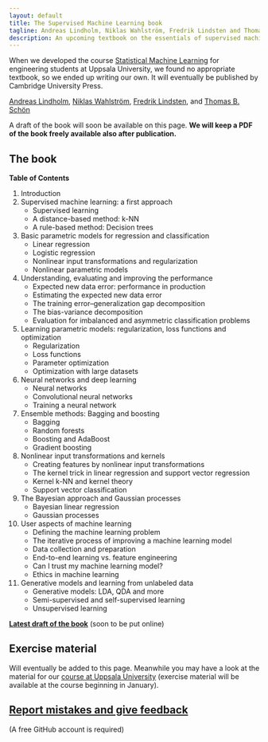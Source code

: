 ```yaml
---
layout: default
title: The Supervised Machine Learning book
tagline: Andreas Lindholm, Niklas Wahlström, Fredrik Lindsten and Thomas B. Schön
description: An upcoming textbook on the essentials of supervised machine learning
---
```


When we developed the course [Statistical Machine Learning](http://www.it.uu.se/edu/course/homepage/sml/) for engineering students at Uppsala University, we found no appropriate textbook, so we ended up writing our own. It will eventually be published by Cambridge University Press.

[Andreas Lindholm](http://www.it.uu.se/katalog/andsv164/),
[Niklas Wahlström](https://www.it.uu.se/katalog/nikwa778/),
[Fredrik Lindsten](https://liu.se/medarbetare/freli29), and
[Thomas B. Schön](http://user.it.uu.se/~thosc112/)

A draft of the book will soon be available on this page. **We will keep a PDF of the book freely available also after publication.**


## The book

**Table of Contents**

1. Introduction
2. Supervised machine learning: a first approach
   - Supervised learning
   - A distance-based method: k-NN
   - A rule-based method: Decision trees
3. Basic parametric models for regression and classification
   - Linear regression
   - Logistic regression
   - Nonlinear input transformations and regularization
   - Nonlinear parametric models
4. Understanding, evaluating and improving the performance
   - Expected new data error: performance in production
   - Estimating the expected new data error
   - The training error–generalization gap decomposition
   - The bias-variance decomposition
   - Evaluation for imbalanced and asymmetric classification problems
5. Learning parametric models: regularization, loss functions and optimization
   - Regularization
   - Loss functions
   - Parameter optimization
   - Optimization with large datasets
6. Neural networks and deep learning
   - Neural networks
   - Convolutional neural networks
   - Training a neural network
7. Ensemble methods: Bagging and boosting
   - Bagging
   - Random forests
   - Boosting and AdaBoost
   - Gradient boosting
8. Nonlinear input transformations and kernels
   - Creating features by nonlinear input transformations
   - The kernel trick in linear regression and support vector regression
   - Kernel k-NN and kernel theory
   - Support vector classification
9. The Bayesian approach and Gaussian processes
   - Bayesian linear regression
   - Gaussian processes
10. User aspects of machine learning
    - Defining the machine learning problem
    - The iterative process of improving a machine learning model
    - Data collection and preparation
    - End-to-end learning vs. feature engineering
    - Can I trust my machine learning model?
    - Ethics in machine learning
11. Generative models and learning from unlabeled data
    - Generative models: LDA, QDA and more
    - Semi-supervised and self-supervised learning
    - Unsupervised learning

[**Latest draft of the book**](book/sml-book.pdf) (soon to be put online)


## Exercise material

Will eventually be added to this page. Meanwhile you may have a look at the material for our [course at Uppsala University](http://www.it.uu.se/edu/course/homepage/sml/) (exercise material will be available at the course beginning in January).

## [Report mistakes and give feedback](https://github.com/uu-sml/sml-book-page/issues)
(A free GitHub account is required)
